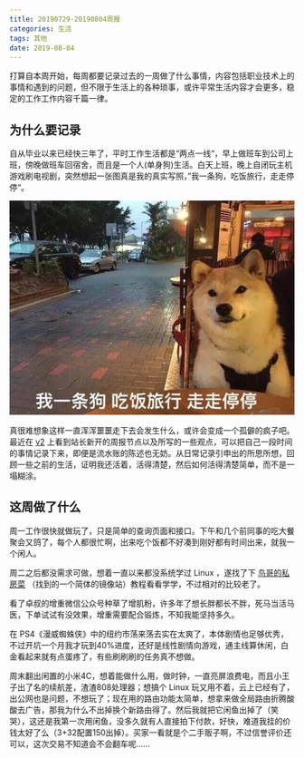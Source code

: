 ```yaml
---
title: 20190729-20190804周报
categories: 生活
tags: 其他
date: 2019-08-04
---
```


打算自本周开始，每周都要记录过去的一周做了什么事情，内容包括职业技术上的事情和遇到的问题，但不限于生活上的各种琐事，或许平常生活内容才会更多，稳定的工作工作内容千篇一律。
<!--more-->
## 为什么要记录

自从毕业以来已经快三年了，平时工作生活都是“两点一线“，早上做班车到公司上班，傍晚做班车回宿舍，而且是一个人(单身狗)生活。白天上班，晚上自闭玩主机游戏刷电视剧，突然想起一张图真是我的真实写照，”我一条狗，吃饭旅行，走走停停“。

![img](../images/backup/b7afef11728b4710308bcf8ecacec3fdfd0323dd.jpg)

真很难想象这样一直浑浑噩噩走下去会发生什么，或许会变成一个孤僻的疯子吧。最近在 [v2](https://www.v2ex.com) 上看到站长新开的周报节点以及所写的一些观点，可以把自己一段时间的事情记录下来，即便是流水账的陈述也无妨。从日常记录引申出的所思所想，回顾一些之前的生活，证明我还活着，活得清楚，然后如何活得清楚简单，而不是一塌糊涂。



## 这周做了什么

周一工作很快就做玩了，只是简单的查询页面和接口。下午和几个前同事的吃大餐聚会又鸽了，每个人都很忙啊，出来吃个饭都不好凑到刚好都有时间出来，就我一个闲人。

周二之后都没需求可做，想着一直以来都没系统学过 Linux ，遂找了下 [鸟哥的私房菜](https://doc.plob.org/vbird_linux/) （找到的一个简体的镜像站）教程看看学学，不过相对的比较老了。

看了卓叔的增重微信公众号种草了增肌粉，许多年了想长胖都长不胖，死马当活马医，下单试试有没效果，增重需要配合锻炼，不知我能坚持多久。

在 PS4《漫威蜘蛛侠》中的纽约市荡来荡去实在太爽了，本体剧情也足够优秀，不过开坑一个月我才玩到40%进度，还好是线性剧情向游戏，通主线算休闲，白金看起来就有点蛋疼了，有些刷刷刷的任务真不想做。

周末翻出闲置的小米4C，想着能做什么用，做时钟，一直亮屏浪费电，而且小王子出了名的续航差，渣渣808处理器；想搞个 Linux 玩又用不着，云上已经有了，出公网也是问题，不想玩了；现在用的路由功能太简单，想拿来做全局路由折腾酸酸去广告，那我为什么不出掉换个新路由得了。然后我就把它闲鱼出掉了（笑哭），这还是我第一次用闲鱼，没多久就有人直接拍下付款，好快，难道我挂的价钱太好了么（3+32配置150出掉）。买家一看就是个二手贩子啊，不过信誉评价还可以，这次交易不知道会不会翻车呢......